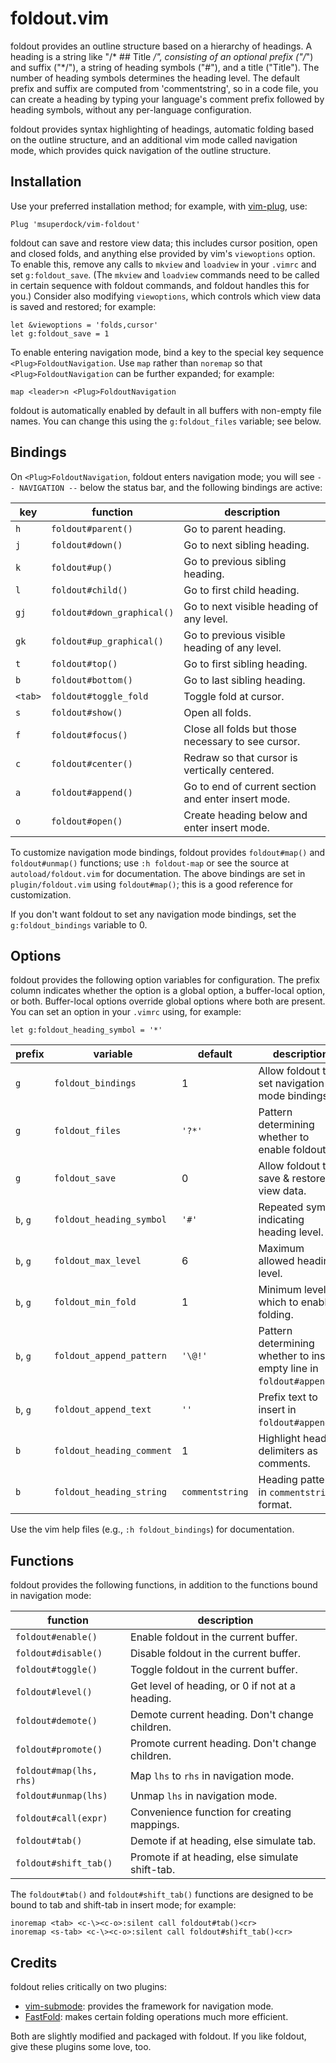 # foldout.vim

foldout provides an outline structure based on a hierarchy of headings. A
heading is a string like "/* ## Title */", consisting of an optional prefix
("/*") and suffix ("*/"), a string of heading symbols ("#"), and a title
("Title"). The number of heading symbols determines the heading level. The
default prefix and suffix are computed from 'commentstring', so in a code file,
you can create a heading by typing your language's comment prefix followed by
heading symbols, without any per-language configuration.

foldout provides syntax highlighting of headings, automatic folding based on
the outline structure, and an additional vim mode called navigation mode, which
provides quick navigation of the outline structure.

## Installation

Use your preferred installation method; for example, with
[vim-plug](https://github.com/junegunn/vim-plug), use:

```
Plug 'msuperdock/vim-foldout'
```

foldout can save and restore view data; this includes cursor position, open and
closed folds, and anything else provided by vim's `viewoptions` option. To
enable this, remove any calls to `mkview` and `loadview` in your `.vimrc` and
set `g:foldout_save`. (The `mkview` and `loadview` commands need to be called
in certain sequence with foldout commands, and foldout handles this for you.)
Consider also modifying `viewoptions`, which controls which view data is saved
and restored; for example:

```
let &viewoptions = 'folds,cursor'
let g:foldout_save = 1
```

To enable entering navigation mode, bind a key to the special key sequence
`<Plug>FoldoutNavigation`. Use `map` rather than `noremap` so that
`<Plug>FoldoutNavigation` can be further expanded; for example:

```
map <leader>n <Plug>FoldoutNavigation
```

foldout is automatically enabled by default in all buffers with non-empty file
names. You can change this using the `g:foldout_files` variable; see below.

## Bindings

On `<Plug>FoldoutNavigation`, foldout enters navigation mode; you will see
`-- NAVIGATION --` below the status bar, and the following bindings are active:

| key | function | description |
| --- | --- | --- |
| `h` | `foldout#parent()` | Go to parent heading. |
| `j` | `foldout#down()` | Go to next sibling heading. |
| `k` | `foldout#up()` | Go to previous sibling heading. |
| `l` | `foldout#child()` | Go to first child heading. |
| `gj` | `foldout#down_graphical()` | Go to next visible heading of any level. |
| `gk` | `foldout#up_graphical()` | Go to previous visible heading of any level. |
| `t` | `foldout#top()` | Go to first sibling heading. |
| `b` | `foldout#bottom()` | Go to last sibling heading. |
| `<tab>` | `foldout#toggle_fold` | Toggle fold at cursor. |
| `s` | `foldout#show()` | Open all folds. |
| `f` | `foldout#focus()` | Close all folds but those necessary to see cursor. |
| `c` | `foldout#center()` | Redraw so that cursor is vertically centered. |
| `a` | `foldout#append()` | Go to end of current section and enter insert mode. |
| `o` | `foldout#open()` | Create heading below and enter insert mode. |

To customize navigation mode bindings, foldout provides `foldout#map()` and
`foldout#unmap()` functions; use `:h foldout-map` or see the source at
`autoload/foldout.vim` for documentation. The above bindings are set in
`plugin/foldout.vim` using `foldout#map()`; this is a good reference for
customization.

If you don't want foldout to set any navigation mode bindings, set the
`g:foldout_bindings` variable to 0.

## Options

foldout provides the following option variables for configuration. The prefix
column indicates whether the option is a global option, a buffer-local option,
or both. Buffer-local options override global options where both are present.
You can set an option in your `.vimrc` using, for example:

```
let g:foldout_heading_symbol = '*'
```

| prefix | variable | default | description |
| --- | --- | --- | --- |
| `g` | `foldout_bindings` | 1 | Allow foldout to set navigation mode bindings. |
| `g` | `foldout_files` | `'?*'` | Pattern determining whether to enable foldout. |
| `g` | `foldout_save` | 0 | Allow foldout to save & restore view data. |
| `b`, `g` | `foldout_heading_symbol` | `'#'` | Repeated symbol indicating heading level. |
| `b`, `g` | `foldout_max_level` | 6 | Maximum allowed heading level. |
| `b`, `g` | `foldout_min_fold` | 1 | Minimum level at which to enable folding. |
| `b`, `g` | `foldout_append_pattern` | `'\@!'` | Pattern determining whether to insert empty line in `foldout#append()`. |
| `b`, `g` | `foldout_append_text` | `''` | Prefix text to insert in `foldout#append()`. |
| `b` | `foldout_heading_comment` | 1 | Highlight heading delimiters as comments. |
| `b` | `foldout_heading_string` | `commentstring` | Heading pattern, in `commentstring` format. |

Use the vim help files (e.g., `:h foldout_bindings`) for documentation.

## Functions

foldout provides the following functions, in addition to the functions bound in
navigation mode:

| function | description |
| --- | --- |
| `foldout#enable()` | Enable foldout in the current buffer. |
| `foldout#disable()` | Disable foldout in the current buffer. |
| `foldout#toggle()` | Toggle foldout in the current buffer. |
| `foldout#level()` | Get level of heading, or 0 if not at a heading. |
| `foldout#demote()` | Demote current heading. Don't change children. |
| `foldout#promote()` | Promote current heading. Don't change children. |
| `foldout#map(lhs, rhs)` | Map `lhs` to `rhs` in navigation mode. |
| `foldout#unmap(lhs)` | Unmap `lhs` in navigation mode. |
| `foldout#call(expr)` | Convenience function for creating mappings. |
| `foldout#tab()` | Demote if at heading, else simulate tab. |
| `foldout#shift_tab()` | Promote if at heading, else simulate shift-tab. |

The `foldout#tab()` and `foldout#shift_tab()` functions are designed to be
bound to tab and shift-tab in insert mode; for example:

```
inoremap <tab> <c-\><c-o>:silent call foldout#tab()<cr>
inoremap <s-tab> <c-\><c-o>:silent call foldout#shift_tab()<cr>
```

## Credits

foldout relies critically on two plugins:

- [vim-submode](https://github.com/kana/vim-submode): provides the framework
  for navigation mode.
- [FastFold](https://github.com/Konfekt/FastFold): makes certain folding
  operations much more efficient.

Both are slightly modified and packaged with foldout. If you like foldout, give
these plugins some love, too.
